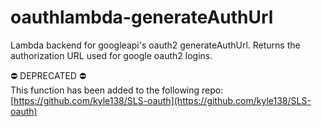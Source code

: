 # oauthlambda-generateAuthUrl
Lambda backend for googleapi's oauth2 generateAuthUrl. Returns the authorization URL used for google oauth2 logins.

⛔️ DEPRECATED ⛔️  
This function has been added to the following repo:  
[https://github.com/kyle138/SLS-oauth](https://github.com/kyle138/SLS-oauth)
